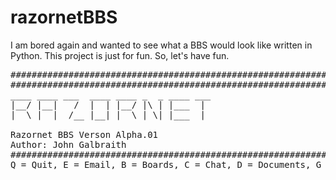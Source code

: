# razornetBBS
I am bored again and wanted to see what a BBS would look like written in Python. This project is just for fun. So, let's have fun. 
<pre>
##############################################################################
##############################################################################
____ ____ ___  ____ ____ _  _ ____ ___
|__/ |__|   /  |  | |__/ |\ | |___  |
|  \ |  |  /__ |__| |  \ | \| |___  |

Razornet BBS Verson Alpha.01
Author: John Galbraith
##############################################################################
Q = Quit, E = Email, B = Boards, C = Chat, D = Documents, G = Games
</pre>

